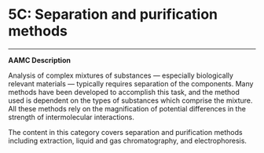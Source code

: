 # 5C: Separation and purification methods

------

**AAMC Description**

Analysis of complex mixtures of substances ― especially biologically relevant materials ― typically requires separation of the components. Many methods have been developed to accomplish this task, and the method used is dependent on the types of substances which comprise the mixture. All these methods rely on the magnification of potential differences in the strength of intermolecular interactions.

The content in this category covers separation and purification methods including extraction, liquid and gas chromatography, and electrophoresis.